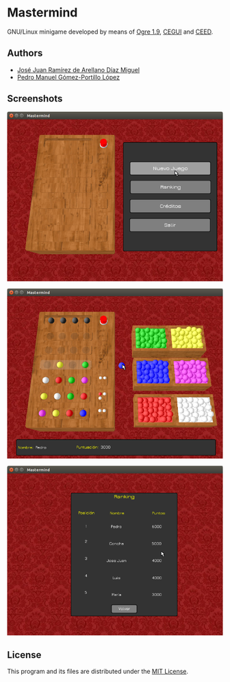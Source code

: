 # Mastermind

GNU/Linux minigame developed by means of [Ogre 1.9](http://www.ogre3d.org/), [CEGUI](http://cegui.org.uk/) and [CEED](http://cegui.org.uk/wiki/CEED).

## Authors
* [José Juan Ramírez de Arellano Díaz Miguel](https://github.com/jotaramirez90)
* [Pedro Manuel Gómez-Portillo López](https://github.com/gomezportillo)

## Screenshots

![Main menu](media/screenshots/main_menu.png)

![Playing](media/screenshots/playing.png)

![Rankings](media/screenshots/rankings.png)

## License

This program and its files are distributed under the [MIT License](LICENSE.txt). 
